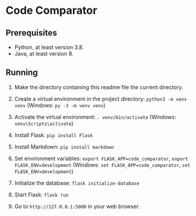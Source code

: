 Code Comparator
===============

Prerequisites
-------------
* Python, at least version 3.8.
* Java, at least version 8.

Running
-------
1. Make the directory containing this readme file the current directory.

2. Create a virtual environment in the project directory: `python3 -m venv venv` (Windows: `py -3 -m venv venv`)

3. Activate the virtual environment: `. venv/bin/activate` (Windows: `venv\Scripts\activate`)

4. Install Flask: `pip install Flask`

5. Install Markdown: `pip install markdown`

6. Set environment variables: `export FLASK_APP=code_comparator`, `export FLASK_ENV=development` (Windows: `set FLASK_APP=code_comparator`, `set FLASK_ENV=development`)

7. Initialize the database: `flask initialize-database`

8. Start Flask: `flask run`

9. Go to `http://127.0.0.1:5000` in your web browser.
